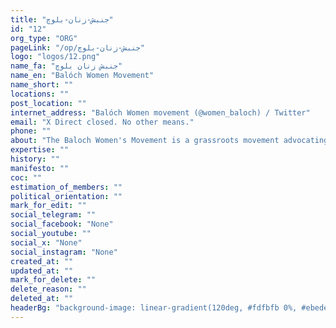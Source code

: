 ```yaml
---
title: "جنبش-زنان-بلوچ"
id: "12"
org_type: "ORG"
pageLink: "/op/جنبش-زنان-بلوچ"
logo: "logos/12.png"
name_fa: "جنبش زنان بلوچ"
name_en: "Balóch Women Movement"
name_short: ""
locations: ""
post_location: ""
internet_address: "Balóch Women movement (@women_baloch) / Twitter"
email: "X Direct closed. No other means."
phone: ""
about: "The Baloch Women's Movement is a grassroots movement advocating for the rights and empowerment of Baloch women in Balochistan, a region divided between Pakistan, Iran, and Afghanistan."
expertise: ""
history: ""
manifesto: ""
coc: ""
estimation_of_members: ""
political_orientation: ""
mark_for_edit: ""
social_telegram: ""
social_facebook: "None"
social_youtube: ""
social_x: "None"
social_instagram: "None"
created_at: ""
updated_at: ""
mark_for_delete: ""
delete_reason: ""
deleted_at: ""
headerBg: "background-image: linear-gradient(120deg, #fdfbfb 0%, #ebedee 100%);"
---
```

